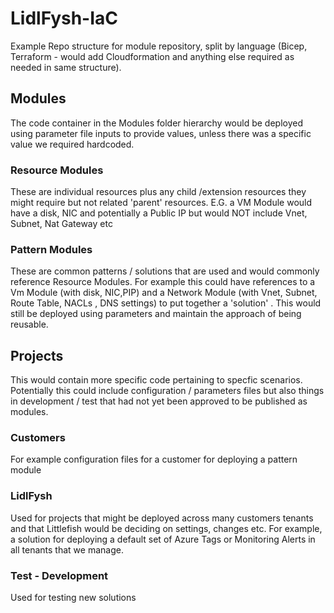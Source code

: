 # LidlFysh-IaC

Example Repo structure for module repository, split by language (Bicep, Terraform - would add Cloudformation and anything else required as needed in same structure).

## Modules
The code container in the Modules folder hierarchy would be deployed using parameter file inputs to provide values, unless there was a specific value we required hardcoded. 

### Resource Modules 
These are individual resources plus any child /extension resources they might require but not related 'parent' resources. E.G. a VM Module would have a disk, NIC and potentially a Public IP but would NOT include Vnet, Subnet, Nat Gateway etc

### Pattern Modules 
These are common patterns / solutions that are used and would commonly reference Resource Modules. For example this could  have references to a Vm Module (with disk, NIC,PIP) and a Network Module (with Vnet, Subnet, Route Table, NACLs , DNS settings) to put together a 'solution' . This would still be deployed using parameters and maintain the approach of being reusable.

## Projects
This would contain more specific code pertaining to specfic scenarios. Potentially this could include configuration / parameters files but also things in development / test that had not yet been approved to be published as modules.

### Customers
For example configuration files for a customer for deploying a pattern module

### LidlFysh 
Used for projects that might be deployed across many customers tenants and that Littlefish would be deciding on settings, changes etc. For example, a solution for deploying a default set of Azure Tags or Monitoring Alerts in all tenants that we manage.

### Test - Development
Used for testing new solutions


